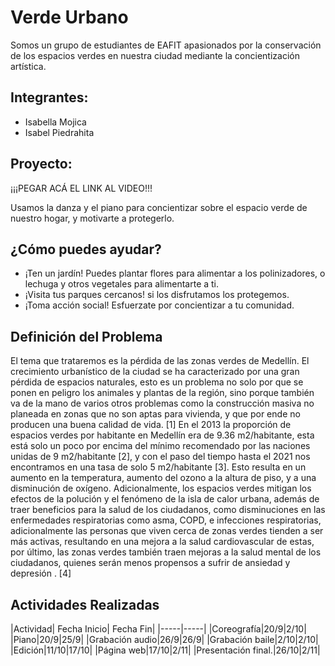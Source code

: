 # Verde Urbano

Somos un grupo de estudiantes de EAFIT apasionados por la conservación de los espacios verdes en nuestra ciudad mediante la concientización artística.

## Integrantes:

- Isabella Mojica
- Isabel Piedrahita

## Proyecto:

¡¡¡PEGAR ACÁ EL LINK AL VIDEO!!!

Usamos la danza y el piano para concientizar sobre el espacio verde de nuestro hogar, y motivarte a protegerlo.


## ¿Cómo puedes ayudar?

- ¡Ten un jardín! Puedes plantar flores para alimentar a los polinizadores, o lechuga y otros vegetales para alimentarte a ti.
- ¡Visita tus parques cercanos! si los disfrutamos los protegemos.
- ¡Toma acción social! Esfuerzate por concientizar a tu comunidad.

## Definición del Problema

El tema que trataremos es la pérdida de las zonas verdes de Medellín. El crecimiento urbanístico de la ciudad se ha caracterizado por una gran pérdida de espacios naturales, esto es un problema no solo por que se ponen en peligro los animales y plantas de la región, sino porque también va  de la mano de varios otros problemas como la construcción masiva no planeada en zonas que no son aptas para vivienda, y que por ende no producen una buena calidad de vida. [1]
En el 2013 la proporción de espacios verdes por habitante en Medellín era de 9.36 m2/habitante, esta está solo un poco por encima del mínimo recomendado por las naciones unidas de 9 m2/habitante [2], y con el paso del tiempo hasta el 2021 nos encontramos en una tasa de solo 5 m2/habitante [3]. Esto resulta en un aumento en la temperatura, aumento del ozono a la altura de piso, y a una disminución de oxígeno. Adicionalmente, los espacios verdes mitigan los efectos de la polución y el fenómeno de la isla de calor urbana, además de traer beneficios para la salud de los ciudadanos, como disminuciones en las enfermedades respiratorias como asma, COPD, e infecciones respiratorias, adicionalmente las personas que viven cerca de zonas verdes tienden a ser más activas, resultando en una mejora a la salud cardiovascular de estas, por último,  las zonas verdes también traen mejoras a la salud mental de los ciudadanos, quienes serán menos propensos a sufrir de ansiedad y depresión . [4]

## Actividades Realizadas

|Actividad| Fecha Inicio| Fecha Fin|
|-----|-----|
|Coreografía|20/9|2/10|
|Piano|20/9|25/9|
|Grabación audio|26/9|26/9|
|Grabación baile|2/10|2/10|
|Edición|11/10|17/10|
|Página web|17/10|2/11|
|Presentación final.|26/10|2/11|



